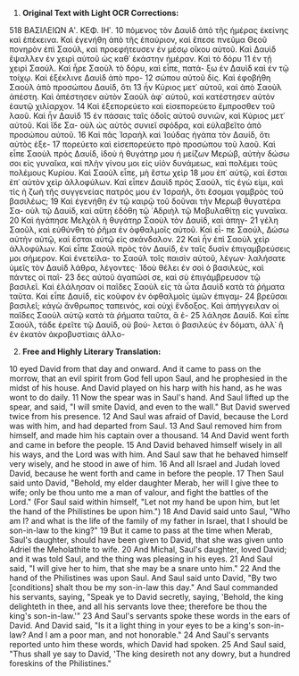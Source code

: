 1. **Original Text with Light OCR Corrections:**

518                               ΒΑΣΙΛΕΙΩΝ Αʹ.                  ΚΕΦ. ΙΗʹ.
10 πόμενος τὸν Δαυὶδ ἀπὸ τῆς ἡμέρας ἐκείνης καὶ ἐπέκεινα. Καὶ
    ἐγενήθη ἀπὸ τῆς ἐπαύριον, καὶ ἔπεσε πνεῦμα Θεοῦ πονηρὸν
    ἐπὶ Σαούλ, καὶ προεφήτευσεν ἐν μέσῳ οἴκου αὐτοῦ. Καὶ Δαυὶδ
    ἔψαλλεν ἐν χειρὶ αὐτοῦ ὡς καθ᾿ ἑκάστην ἡμέραν. Καὶ τὸ δόρυ
11 ἐν τῇ χειρὶ Σαούλ. Καὶ ἦρε Σαοὺλ τὸ δόρυ, καὶ εἶπε, πατά-
    ξω ἐν Δαυὶδ καὶ ἐν τῷ τοίχῳ. Καὶ ἐξέκλινε Δαυὶδ ἀπὸ προ-
12 σώπου αὐτοῦ δίς. Καὶ ἐφοβήθη Σαοὺλ ἀπὸ προσώπου Δαυίδ, ὅτι
13 ἦν Κύριος μετ᾿ αὐτοῦ, καὶ ἀπὸ Σαοὺλ ἀπέστη. Καὶ ἀπέστησεν
    αὐτὸν Σαοὺλ ἀφ᾿ αὑτοῦ, καὶ κατέστησεν αὐτὸν ἑαυτῷ χιλίαρχον.
14 Καὶ ἐξεπορεύετο καὶ εἰσεπορεύετο ἔμπροσθεν τοῦ λαοῦ. Καὶ ἦν Δαυὶδ
15 ἐν πάσαις ταῖς ὁδοῖς αὐτοῦ συνιῶν, καὶ Κύριος μετ᾿ αὐτοῦ. Καὶ ἴδε Σα-
    οὺλ ὡς αὐτὸς συνιεῖ σφόδρα, καὶ εὐλαβεῖτο ἀπὸ προσώπου αὐτοῦ.
16 Καὶ πᾶς Ἰσραὴλ καὶ Ἰούδας ἠγάπα τὸν Δαυίδ, ὅτι αὐτὸς ἐξε-
17 πορεύετο καὶ εἰσεπορεύετο πρὸ προσώπου τοῦ λαοῦ. Καὶ εἶπε
    Σαοὺλ πρὸς Δαυίδ, ἰδοὺ ἡ θυγάτηρ μου ἡ μείζων Μερώβ, αὐτὴν
    δώσω σοι εἰς γυναῖκα, καὶ πλὴν γίνου μοι εἰς υἱὸν δυνάμεως, καὶ
    πολέμει τοὺς πολέμους Κυρίου. Καὶ Σαοὺλ εἶπε, μὴ ἔστω χεὶρ
18 μου ἐπ᾿ αὐτῷ, καὶ ἔσται ἐπ᾿ αὐτὸν χεὶρ ἀλλοφύλων. Καὶ εἶπεν
    Δαυὶδ πρὸς Σαούλ, τίς ἐγὼ εἰμι, καὶ τίς ἡ ζωὴ τῆς συγγενείας
    πατρός μου ἐν Ἰσραήλ, ὅτι ἔσομαι γαμβρὸς τοῦ βασιλέως;
19 Καὶ ἐγενήθη ἐν τῷ καιρῷ τοῦ δοῦναι τὴν Μερωβ θυγατέρα Σα-
    οὺλ τῷ Δαυίδ, καὶ αὕτη ἐδόθη τῷ ᾿Αδριὴλ τῷ Μοβυλαθίτῃ εἰς γυναῖκα.
20 Καὶ ἠγάπησε Μελχὸλ ἡ θυγάτηρ Σαοὺλ τὸν Δαυίδ, καὶ ἀπηγ-
21 γέλη Σαοῦλ, καὶ εὐθύνθη τὸ ῥῆμα ἐν ὀφθαλμοῖς αὐτοῦ. Καὶ εἶ-
    πε Σαούλ, Δώσω αὐτὴν αὐτῷ, καὶ ἔσται αὐτῷ εἰς σκάνδαλον.
22 Καὶ ἦν ἐπὶ Σαοὺλ χεὶρ ἀλλοφύλων. Καὶ εἶπε Σαοὺλ πρὸς τὸν
    Δαυίδ, ἐν ταῖς δυσὶν ἐπιγαμβρεύσεις μοι σήμερον. Καὶ ἐνετείλα-
    το Σαοὺλ τοῖς παισὶν αὑτοῦ, λέγων· λαλήσατε ὑμεῖς τὸν Δαυὶδ
    λάθρα, λέγοντες· Ἰδοὺ θέλει ἐν σοὶ ὁ βασιλεύς, καὶ πάντες οἱ παῖ-
23 δες αὐτοῦ ἀγαπῶσί σε, καὶ σὺ ἐπιγάμβρευσον τῷ βασιλεῖ. Καὶ
    ἐλάλησαν οἱ παῖδες Σαοὺλ εἰς τὰ ὦτα Δαυὶδ κατὰ τὰ ῥήματα
    ταῦτα. Καὶ εἶπε Δαυίδ, εἰς κοῦφον ἐν ὀφθαλμοῖς ὑμῶν ἐπιγαμ-
24 βρεῦσαι βασιλεῖ; κἀγὼ ἄνθρωπος ταπεινός, καὶ οὐχὶ ἔνδοξος. Καὶ
    ἀπήγγειλαν οἱ παῖδες Σαοὺλ αὐτῷ κατὰ τὰ ῥήματα ταῦτα, ἃ ἐ-
25 λάλησε Δαυίδ. Καὶ εἶπε Σαούλ, τάδε ἐρεῖτε τῷ Δαυίδ, οὐ βού-
    λεται ὁ βασιλεὺς ἐν δόματι, ἀλλ᾽ ἢ ἐν ἑκατὸν ἀκροβυστίαις ἀλλο-

2. **Free and Highly Literary Translation:**

10 eyed David from that day and onward. And it came to pass on the morrow, that an evil spirit from God fell upon Saul, and he prophesied in the midst of his house. And David played on his harp with his hand, as he was wont to do daily.
11 Now the spear was in Saul's hand. And Saul lifted up the spear, and said, "I will smite David, and even to the wall." But David swerved twice from his presence.
12 And Saul was afraid of David, because the Lord was with him, and had departed from Saul.
13 And Saul removed him from himself, and made him his captain over a thousand.
14 And David went forth and came in before the people.
15 And David behaved himself wisely in all his ways, and the Lord was with him. And Saul saw that he behaved himself very wisely, and he stood in awe of him.
16 And all Israel and Judah loved David, because he went forth and came in before the people.
17 Then Saul said unto David, "Behold, my elder daughter Merab, her will I give thee to wife; only be thou unto me a man of valour, and fight the battles of the Lord." (For Saul said within himself, "Let not my hand be upon him, but let the hand of the Philistines be upon him.")
18 And David said unto Saul, "Who am I? and what is the life of the family of my father in Israel, that I should be son-in-law to the king?"
19 But it came to pass at the time when Merab, Saul's daughter, should have been given to David, that she was given unto Adriel the Meholathite to wife.
20 And Michal, Saul's daughter, loved David; and it was told Saul, and the thing was pleasing in his eyes.
21 And Saul said, "I will give her to him, that she may be a snare unto him."
22 And the hand of the Philistines was upon Saul. And Saul said unto David, "By two [conditions] shalt thou be my son-in-law this day." And Saul commanded his servants, saying, "Speak ye to David secretly, saying, 'Behold, the king delighteth in thee, and all his servants love thee; therefore be thou the king's son-in-law.'"
23 And Saul's servants spoke these words in the ears of David. And David said, "Is it a light thing in your eyes to be a king's son-in-law? And I am a poor man, and not honorable."
24 And Saul's servants reported unto him these words, which David had spoken.
25 And Saul said, "Thus shall ye say to David, 'The king desireth not any dowry, but a hundred foreskins of the Philistines."
